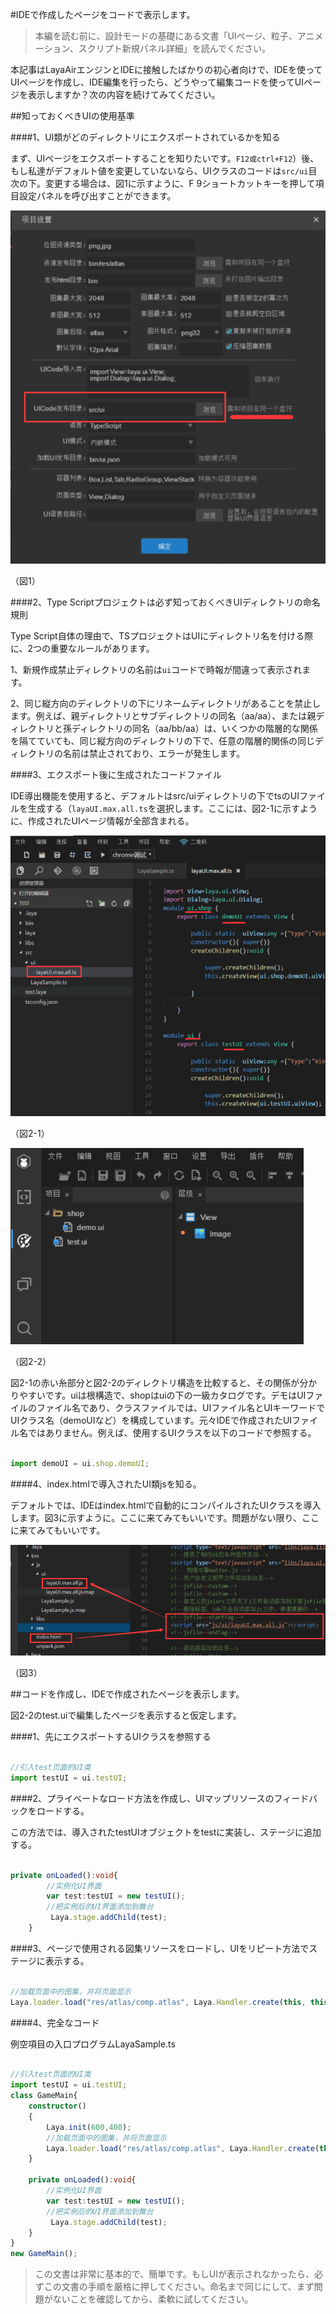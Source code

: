 #IDEで作成したページをコードで表示します。

>本編を読む前に、設計モードの基礎にある文書「UIページ、粒子、アニメーション、スクリプト新規パネル詳細」を読んでください。

本記事はLayaAirエンジンとIDEに接触したばかりの初心者向けで、IDEを使ってUIページを作成し、IDE編集を行ったら、どうやって編集コードを使ってUIページを表示しますか？次の内容を続けてみてください。



##知っておくべきUIの使用基準

####1、UI類がどのディレクトリにエクスポートされているかを知る

まず、UIページをエクスポートすることを知りたいです。`F12或ctrl+F12`）後、もし私達がデフォルト値を変更していないなら、UIクラスのコードは`src/ui`目次の下。変更する場合は、図1に示すように、F 9ショートカットキーを押して項目設定パネルを呼び出すことができます。

![图1](img/1.png) 


（図1）

####2、Type Scriptプロジェクトは必ず知っておくべきUIディレクトリの命名規則

Type Script自体の理由で、TSプロジェクトはUIにディレクトリ名を付ける際に、2つの重要なルールがあります。

1、新規作成禁止ディレクトリの名前は`ui`コードで時報が間違って表示されます。

2、同じ縦方向のディレクトリの下にリネームディレクトリがあることを禁止します。例えば、親ディレクトリとサブディレクトリの同名（aa/aa）、または親ディレクトリと孫ディレクトリの同名（aa/bb/aa）は、いくつかの階層的な関係を隔てていても、同じ縦方向のディレクトリの下で、任意の階層的関係の同じディレクトリの名前は禁止されており、エラーが発生します。

####3、エクスポート後に生成されたコードファイル

IDE導出機能を使用すると、デフォルトはsrc/uiディレクトリの下でtsのUIファイルを生成する（`layaUI.max.all.ts`を選択します。ここには、図2-1に示すように、作成されたUIページ情報が全部含まれる。

![图2-1](img/2-1.png) 


（図2-1）

![图2-2](img/2-2.png) 


（図2-2）

図2-1の赤い糸部分と図2-2のディレクトリ構造を比較すると、その関係が分かりやすいです。uiは根構造で、shopはuiの下の一級カタログです。デモはUIファイルのファイル名であり、クラスファイルでは、UIファイル名とUIキーワードでUIクラス名（demoUIなど）を構成しています。元々IDEで作成されたUIファイル名ではありません。例えば、使用するUIクラスを以下のコードで参照する。


```typescript

import demoUI = ui.shop.demoUI;
```


####4、index.htmlで導入されたUI類jsを知る。

デフォルトでは、IDEはindex.htmlで自動的にコンパイルされたUIクラスを導入します。図3に示すように。ここに来てみてもいいです。問題がない限り、ここに来てみてもいいです。

![图3](img/3.png)  


（図3）



##コードを作成し、IDEで作成されたページを表示します。

図2-2のtest.uiで編集したページを表示すると仮定します。

####1、先にエクスポートするUIクラスを参照する


```typescript

//引入test页面的UI类
import testUI = ui.testUI;
```


####2、プライベートなロード方法を作成し、UIマップリソースのフィードバックをロードする。

この方法では、導入されたtestUIオブジェクトをtestに実装し、ステージに追加する。


```typescript

private onLoaded():void{
        //实例化UI界面
        var test:testUI = new testUI();
        //把实例后的UI界面添加到舞台
         Laya.stage.addChild(test);
    }
```


####3、ページで使用される図集リソースをロードし、UIをリピート方法でステージに表示する。


```typescript

//加载页面中的图集，并将页面显示
Laya.loader.load("res/atlas/comp.atlas", Laya.Handler.create(this, this.onLoaded));
```


####4、完全なコード

例空項目の入口プログラムLayaSample.ts


```typescript

//引入test页面的UI类
import testUI = ui.testUI;
class GameMain{
    constructor()
    {
        Laya.init(600,400);
      	//加载页面中的图集，并将页面显示
        Laya.loader.load("res/atlas/comp.atlas", Laya.Handler.create(this, this.onLoaded));
    }

    private onLoaded():void{
        //实例化UI界面
        var test:testUI = new testUI();
        //把实例后的UI界面添加到舞台
         Laya.stage.addChild(test);
    }
}
new GameMain();
```




>この文書は非常に基本的で、簡単です。もしUIが表示されなかったら、必ずこの文書の手順を厳格に押してください。命名まで同じにして、まず問題がないことを確認してから、柔軟に試してください。
